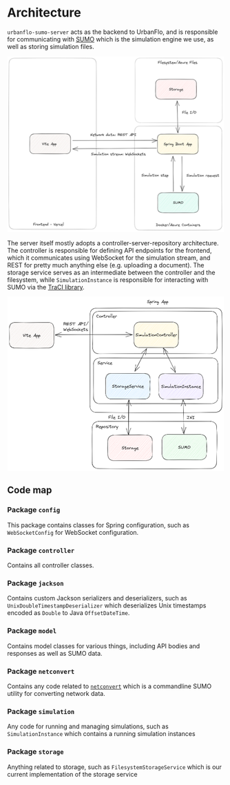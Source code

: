 # Architecture

`urbanflo-sumo-server` acts as the backend to UrbanFlo, and is responsible for communicating with [SUMO](https://sumo.dlr.de) which is the simulation engine we use, as well as storing simulation files. 

![](docs/images/urbanflo-architecture.png)

The server itself mostly adopts a controller-server-repository architecture. The controller is responsible for defining API endpoints for the frontend, which it communicates using WebSocket for the simulation stream, and REST for pretty much anything else (e.g. uploading a document). The storage service serves as an intermediate between the controller and the filesystem, while `SimulationInstance` is responsible for interacting with SUMO via the [TraCI library](https://sumo.dlr.de/docs/Libtraci.html).

![](docs/images/urbanflo-backend.png)

## Code map

### Package `config`

This package contains classes for Spring configuration, such as `WebSocketConfig` for WebSocket configuration.

### Package `controller`

Contains all controller classes.

### Package `jackson`

Contains custom Jackson serializers and deserializers, such as `UnixDoubleTimestampDeserializer` which deserializes Unix timestamps encoded as `Double` to Java `OffsetDateTime`.

### Package `model`

Contains model classes for various things, including API bodies and responses as well as SUMO data.

### Package `netconvert`

Contains any code related to [`netconvert`](https://sumo.dlr.de/docs/netconvert.html) which is a commandline SUMO utility for converting network data.

### Package `simulation`

Any code for running and managing simulations, such as `SimulationInstance` which contains a running simulation instances

### Package `storage`

Anything related to storage, such as `FilesystemStorageService` which is our current implementation of the storage service
